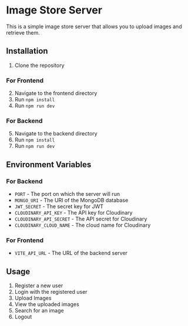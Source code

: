 # Image Store Server

This is a simple image store server that allows you to upload images and retrieve them.

## Installation

1. Clone the repository

### For Frontend
2. Navigate to the frontend directory
3. Run `npm install`
4. Run `npm run dev`

### For Backend
5. Navigate to the backend directory
6. Run `npm install`
7. Run `npm run dev`

## Environment Variables

### For Backend
- `PORT` - The port on which the server will run
- `MONGO_URI` - The URI of the MongoDB database
- `JWT_SECRET` - The secret key for JWT
- `CLOUDINARY_API_KEY` - The API key for Cloudinary
- `CLOUDINARY_API_SECRET` - The API secret for Cloudinary
- `CLOUDINARY_CLOUD_NAME` - The cloud name for Cloudinary

### For Frontend
- `VITE_API_URL` - The URL of the backend server

## Usage

1. Register a new user
2. Login with the registered user
3. Upload Images
4. View the uploaded images
5. Search for an image
6. Logout